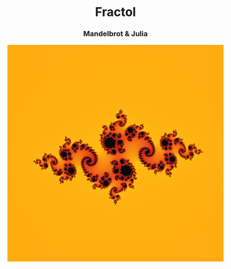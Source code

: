 <h1 align="center">Fractol</h1>
<h3 align="center">Mandelbrot & Julia</h3>
<p align="center"><img src="https://github.com/Qwazertyx/Fractol/blob/master/Screen%20Shot%202022-02-01%20at%205.12.54%20PM.png?raw=true" width="500px"></p>
